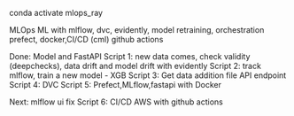 conda activate mlops_ray

MLOps ML with mlflow, dvc, evidently, model retraining, orchestration prefect, docker,CI/CD (cml) github actions

Done:
    Model and FastAPI
    Script 1: new data comes, check validity (deepchecks), data drift and model drift with evidently
    Script 2: track mlflow, train a new model - XGB
    Script 3: Get data addition file API endpoint
    Script 4: DVC
    Script 5: Prefect,MLflow,fastapi with Docker

Next:
    mlflow ui fix
    Script 6: CI/CD AWS with github actions